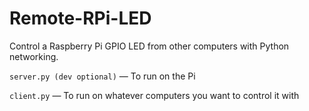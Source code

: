 # Remote-RPi-LED
Control a Raspberry Pi GPIO LED from other computers with Python networking.

`server.py (dev optional)` — To run on the Pi

`client.py` — To run on whatever computers you want to control it with